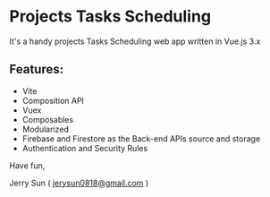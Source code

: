 # Projects Tasks Scheduling

It's a handy projects Tasks Scheduling web app written in Vue.js 3.x

## Features:
- Vite
- Composition API
- Vuex
- Composables
- Modularized
- Firebase and Firestore as the Back-end APIs source and storage
- Authentication and Security Rules

Have fun,

Jerry Sun ( jerysun0818@gmail.com )